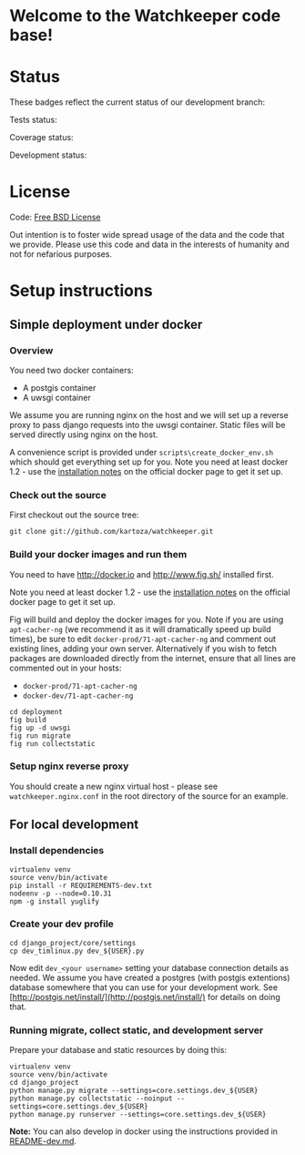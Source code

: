 # Welcome to the Watchkeeper code base!


# Status

These badges reflect the current status of our development branch:

Tests status: 

Coverage status: 

Development status: 

# License

Code: [Free BSD License](http://www.freebsd.org/copyright/freebsd-license.html)

Out intention is to foster wide spread usage of the data and the code that we
provide. Please use this code and data in the interests of humanity and not for
nefarious purposes.

# Setup instructions

## Simple deployment under docker

### Overview

You need two docker containers:

* A postgis container
* A uwsgi container

We assume you are running nginx on the host and we will set up a reverse
proxy to pass django requests into the uwsgi container. Static files will
be served directly using nginx on the host.

A convenience script is provided under ``scripts\create_docker_env.sh`` which
should get everything set up for you. Note you need at least docker 1.2 - use
the [installation notes](http://docs.docker.com/installation/ubuntulinux/)
on the official docker page to get it set up.

### Check out the source


First checkout out the source tree:

```
git clone git://github.com/kartoza/watchkeeper.git
```

### Build your docker images and run them

You need to have http://docker.io and http://www.fig.sh/ installed first.

Note you need at least docker 1.2 - use
the [installation notes](http://docs.docker.com/installation/ubuntulinux/)
on the official docker page to get it set up.

Fig will build and deploy the docker images for you. Note if you are using
``apt-cacher-ng`` (we recommend it as it will dramatically speed up build
times), be sure to edit ``docker-prod/71-apt-cacher-ng`` and comment out
existing lines, adding your own server. Alternatively if you wish to fetch
packages are downloaded directly from the internet, ensure that all lines are
commented out in your hosts:

* ``docker-prod/71-apt-cacher-ng``
* ``docker-dev/71-apt-cacher-ng``


```
cd deployment
fig build
fig up -d uwsgi
fig run migrate
fig run collectstatic
```

### Setup nginx reverse proxy

You should create a new nginx virtual host - please see
``watchkeeper.nginx.conf`` in the root directory of the source for an example.


## For local development

### Install dependencies

```
virtualenv venv
source venv/bin/activate
pip install -r REQUIREMENTS-dev.txt
nodeenv -p --node=0.10.31
npm -g install yuglify
```

### Create your dev profile


```
cd django_project/core/settings
cp dev_timlinux.py dev_${USER}.py
```

Now edit ``dev_<your username>`` setting your database connection details as
needed. We assume you have created a postgres (with postgis extentions)
database somewhere that you can use for your development work. See
[http://postgis.net/install/](http://postgis.net/install/) for details on doing
that.

### Running migrate, collect static, and development server

Prepare your database and static resources by doing this:

```
virtualenv venv
source venv/bin/activate
cd django_project
python manage.py migrate --settings=core.settings.dev_${USER}
python manage.py collectstatic --noinput --settings=core.settings.dev_${USER}
python manage.py runserver --settings=core.settings.dev_${USER}
```

**Note:** You can also develop in docker using the instructions provided in
[README-dev.md]().





